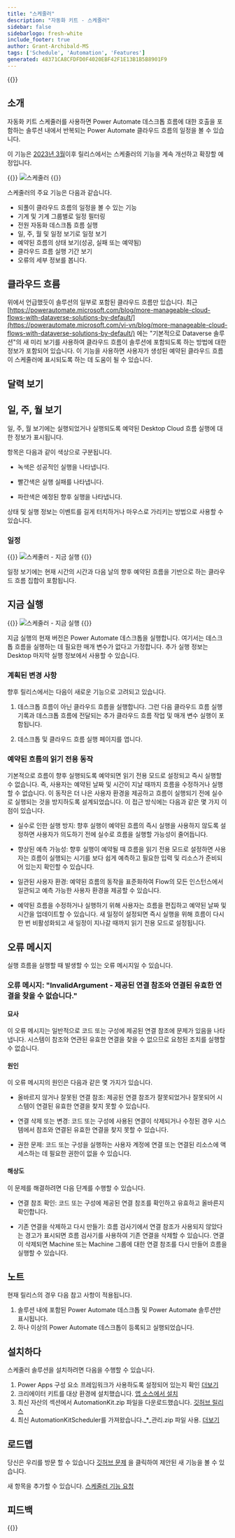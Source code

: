```yaml
---
title: "스케줄러"
description: "자동화 키트 - 스케줄러"
sidebar: false
sidebarlogo: fresh-white
include_footer: true
author: Grant-Archibald-MS
tags: ['Schedule', 'Automation', 'Features']
generated: 48371CA8CFDFD0F4020EBF42F1E13B1B5B8901F9
---
```


{{<toc>}}

## 소개

자동화 키트 스케줄러를 사용하면 Power Automate 데스크톱 흐름에 대한 호출을 포함하는 솔루션 내에서 반복되는 Power Automate 클라우드 흐름의 일정을 볼 수 있습니다.

이 기능은 [2023년 3월](/ko/releases/march-2023)이후 릴리스에서는 스케줄러의 기능을 계속 개선하고 확장할 예정입니다.

{{<border>}}
![스케줄러](/images/schedule.png)
{{</border>}}

스케줄러의 주요 기능은 다음과 같습니다.

- 되풀이 클라우드 흐름의 일정을 볼 수 있는 기능
- 기계 및 기계 그룹별로 일정 필터링
- 전원 자동화 데스크톱 흐름 실행
- 일, 주, 월 및 일정 보기로 일정 보기
- 예약된 흐름의 상태 보기(성공, 실패 또는 예약됨)
- 클라우드 흐름 실행 기간 보기
- 오류의 세부 정보를 봅니다.

## 클라우드 흐름

위에서 언급했듯이 솔루션의 일부로 포함된 클라우드 흐름만 있습니다. 최근 [https://powerautomate.microsoft.com/blog/more-manageable-cloud-flows-with-dataverse-solutions-by-default/](https://powerautomate.microsoft.com/vi-vn/blog/more-manageable-cloud-flows-with-dataverse-solutions-by-default/) 에는 "기본적으로 Dataverse 솔루션"의 새 미리 보기를 사용하여 클라우드 흐름이 솔루션에 포함되도록 하는 방법에 대한 정보가 포함되어 있습니다. 이 기능을 사용하면 사용자가 생성된 예약된 클라우드 흐름이 스케줄러에 표시되도록 하는 데 도움이 될 수 있습니다.

## 달력 보기

## 일, 주, 월 보기

일, 주, 월 보기에는 실행되었거나 실행되도록 예약된 Desktop Cloud 흐름 실행에 대한 정보가 표시됩니다.

항목은 다음과 같이 색상으로 구분됩니다.

- 녹색은 성공적인 실행을 나타냅니다.

- 빨간색은 실행 실패를 나타냅니다.

- 파란색은 예정된 향후 실행을 나타냅니다.

상태 및 실행 정보는 이벤트를 길게 터치하거나 마우스로 가리키는 방법으로 사용할 수 있습니다.

### 일정

{{<border>}}
![스케줄러 - 지금 실행](/images/scheduler-schedule-view.png)
{{</border>}}

일정 보기에는 현재 시간의 시간과 다음 날의 향후 예약된 흐름을 기반으로 하는 클라우드 흐름 집합이 포함됩니다.

## 지금 실행

{{<border>}}
![스케줄러 - 지금 실행](/images/scheduler-run-now.png)
{{</border>}}

지금 실행의 현재 버전은 Power Automate 데스크톱을 실행합니다. 여기서는 데스크톱 흐름을 실행하는 데 필요한 매개 변수가 없다고 가정합니다. 추가 실행 정보는 Desktop 마지막 실행 정보에서 사용할 수 있습니다.

### 계획된 변경 사항

향후 릴리스에서는 다음이 새로운 기능으로 고려되고 있습니다.

1. 데스크톱 흐름이 아닌 클라우드 흐름을 실행합니다. 그런 다음 클라우드 흐름 실행 기록과 데스크톱 흐름에 전달되는 추가 클라우드 흐름 작업 및 매개 변수 실행이 포함됩니다.

2. 데스크톱 및 클라우드 흐름 실행 페이지를 엽니다.

### 예약된 흐름의 읽기 전용 동작

기본적으로 흐름이 향후 실행되도록 예약되면 읽기 전용 모드로 설정되고 즉시 실행할 수 없습니다. 즉, 사용자는 예약된 날짜 및 시간이 지날 때까지 흐름을 수정하거나 실행할 수 없습니다. 이 동작은 더 나은 사용자 환경을 제공하고 흐름이 실행되기 전에 실수로 실행되는 것을 방지하도록 설계되었습니다.
이 접근 방식에는 다음과 같은 몇 가지 이점이 있습니다.

- 실수로 인한 실행 방지: 향후 실행이 예약된 흐름의 즉시 실행을 사용하지 않도록 설정하면 사용자가 의도하기 전에 실수로 흐름을 실행할 가능성이 줄어듭니다.

- 향상된 예측 가능성: 향후 실행이 예약될 때 흐름을 읽기 전용 모드로 설정하면 사용자는 흐름이 실행되는 시기를 보다 쉽게 예측하고 필요한 입력 및 리소스가 준비되어 있는지 확인할 수 있습니다.

- 일관된 사용자 환경: 예약된 흐름의 동작을 표준화하여 Flow의 모든 인스턴스에서 일관되고 예측 가능한 사용자 환경을 제공할 수 있습니다.

- 예약된 흐름을 수정하거나 실행하기 위해 사용자는 흐름을 편집하고 예약된 날짜 및 시간을 업데이트할 수 있습니다. 새 일정이 설정되면 즉시 실행을 위해 흐름이 다시 한 번 비활성화되고 새 일정이 지나갈 때까지 읽기 전용 모드로 설정됩니다.

## 오류 메시지

실행 흐름을 실행할 때 발생할 수 있는 오류 메시지일 수 있습니다.

### 오류 메시지: "InvalidArgument - 제공된 연결 참조와 연결된 유효한 연결을 찾을 수 없습니다."

#### 묘사

이 오류 메시지는 일반적으로 코드 또는 구성에 제공된 연결 참조에 문제가 있음을 나타냅니다. 시스템이 참조와 연관된 유효한 연결을 찾을 수 없으므로 요청된 조치를 실행할 수 없습니다.

#### 원인

이 오류 메시지의 원인은 다음과 같은 몇 가지가 있습니다.

- 올바르지 않거나 잘못된 연결 참조: 제공된 연결 참조가 잘못되었거나 잘못되어 시스템이 연결된 유효한 연결을 찾지 못할 수 있습니다.

- 연결 삭제 또는 변경: 코드 또는 구성에 사용된 연결이 삭제되거나 수정된 경우 시스템에서 참조와 연결된 유효한 연결을 찾지 못할 수 있습니다.

- 권한 문제: 코드 또는 구성을 실행하는 사용자 계정에 연결 또는 연결된 리소스에 액세스하는 데 필요한 권한이 없을 수 있습니다.

#### 해상도

이 문제를 해결하려면 다음 단계를 수행할 수 있습니다.

- 연결 참조 확인: 코드 또는 구성에 제공된 연결 참조를 확인하고 유효하고 올바른지 확인합니다.

- 기존 연결을 삭제하고 다시 만들기: 흐름 검사기에서 연결 참조가 사용되지 않았다는 경고가 표시되면 흐름 검사기를 사용하여 기존 연결을 삭제할 수 있습니다. 연결이 삭제되면 Machine 또는 Machine 그룹에 대한 연결 참조를 다시 만들어 흐름을 실행할 수 있습니다.

## 노트

현재 릴리스의 경우 다음 참고 사항이 적용됩니다.

1. 솔루션 내에 포함된 Power Automate 데스크톱 및 Power Automate 솔루션만 표시됩니다.
1. 하나 이상의 Power Automate 데스크톱이 등록되고 실행되었습니다.

## 설치하다

스케줄러 솔루션을 설치하려면 다음을 수행할 수 있습니다.

1. Power Apps 구성 요소 프레임워크가 사용하도록 설정되어 있는지 확인 <a href="https://learn.microsoft.com/en-us/power-apps/developer/component-framework/component-framework-for-canvas-apps#enable-the-power-apps-component-framework-feature" target="_blank">더보기</a>
1. 크리에이터 키트를 대상 환경에 설치했습니다. <a href="https://appsource.microsoft.com/en-us/product/dynamics-365/microsoftpowercatarch.creatorkit1" target="_blank">앱 소스에서 설치</a>
1. 최신 자산의 섹션에서 AutomationKit.zip 파일을 다운로드했습니다. <a href="https://github.com/microsoft/powercat-automation-kit/releases" target="_blank">깃허브 릴리스</a>
1. 최신 AutomationKitScheduler를 가져왔습니다._*_관리.zip 파일 사용. <a href='https://learn.microsoft.com/en-us/power-apps/maker/data-platform/import-update-export-solutions' target="_blank">더보기</a>

## 로드맵

당신은 우리를 방문 할 수 있습니다 <a href="https://github.com/microsoft/powercat-automation-kit/issues?q=is%3Aissue+is%3Aopen+label%3Ascheduler" target="_blank">깃허브 문제</a> 을 클릭하여 제안된 새 기능을 볼 수 있습니다.

새 항목을 추가할 수 있습니다. <a href="https://github.com/microsoft/powercat-automation-kit/issues/new?assignees=&labels=automation-kit%2Cenhancement%2Cscheduler&template=2-automation-kit-feature.yml&title=%5BAutomation+Kit+-+Feature%5D%3A+FEATURE+TITLE" target="_blank">스케줄러 기능 요청</a>

## 피드백

{{<questions name="/content/ko/features/scheduler.json" completed="피드백을 제공해 주셔서 감사합니다." showNavigationButtons="false" locale="ko">}}
